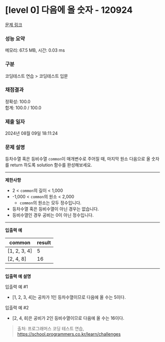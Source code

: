 # \[level 0] 다음에 올 숫자 - 120924

[문제 링크](https://school.programmers.co.kr/learn/courses/30/lessons/120924)

### 성능 요약

메모리: 67.5 MB, 시간: 0.03 ms

### 구분

코딩테스트 연습 > 코딩테스트 입문

### 채점결과

정확성: 100.0\
합계: 100.0 / 100.0

### 제출 일자

2024년 08월 09일 18:11:24

### 문제 설명

등차수열 혹은 등비수열 `common`이 매개변수로 주어질 때, 마지막 원소 다음으로 올 숫자를 return 하도록 solution 함수를 완성해보세요.

***

**제한사항**

* 2 < `common`의 길이 < 1,000
* -1,000 < `common`의 원소 < 2,000
  * `common`의 원소는 모두 정수입니다.
* 등차수열 혹은 등비수열이 아닌 경우는 없습니다.
* 등비수열인 경우 공비는 0이 아닌 정수입니다.

***

**입출력 예**

| common        | result |
| ------------- | ------ |
| \[1, 2, 3, 4] | 5      |
| \[2, 4, 8]    | 16     |

***

**입출력 예 설명**

입출력 예 #1

* \[1, 2, 3, 4]는 공차가 1인 등차수열이므로 다음에 올 수는 5이다.

입출력 예 #2

* \[2, 4, 8]은 공비가 2인 등비수열이므로 다음에 올 수는 16이다.

> 출처: 프로그래머스 코딩 테스트 연습, https://school.programmers.co.kr/learn/challenges
